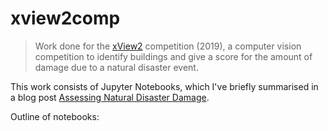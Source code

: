 
# xview2comp

> Work done for the [xView2](https://xview2.org/) competition (2019), a computer vision competition to identify buildings and give a score for the amount of damage due to a natural disaster event.

This work consists of Jupyter Notebooks, which I've briefly summarised in a blog post [Assessing Natural Disaster Damage](https://personal-record.onrender.com/post/xview2comp/).

Outline of notebooks:



